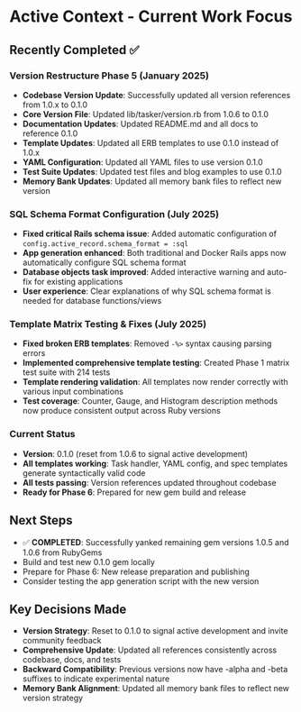 # Active Context - Current Work Focus

## Recently Completed ✅

### Version Restructure Phase 5 (January 2025)
- **Codebase Version Update**: Successfully updated all version references from 1.0.x to 0.1.0
- **Core Version File**: Updated lib/tasker/version.rb from 1.0.6 to 0.1.0
- **Documentation Updates**: Updated README.md and all docs to reference 0.1.0
- **Template Updates**: Updated all ERB templates to use 0.1.0 instead of 1.0.x
- **YAML Configuration**: Updated all YAML files to use version 0.1.0
- **Test Suite Updates**: Updated test files and blog examples to use 0.1.0
- **Memory Bank Updates**: Updated all memory bank files to reflect new version

### SQL Schema Format Configuration (July 2025)
- **Fixed critical Rails schema issue**: Added automatic configuration of `config.active_record.schema_format = :sql`
- **App generation enhanced**: Both traditional and Docker Rails apps now automatically configure SQL schema format
- **Database objects task improved**: Added interactive warning and auto-fix for existing applications
- **User experience**: Clear explanations of why SQL schema format is needed for database functions/views

### Template Matrix Testing & Fixes (July 2025)
- **Fixed broken ERB templates**: Removed `-%>` syntax causing parsing errors
- **Implemented comprehensive template testing**: Created Phase 1 matrix test suite with 214 tests
- **Template rendering validation**: All templates now render correctly with various input combinations
- **Test coverage**: Counter, Gauge, and Histogram description methods now produce consistent output across Ruby versions

### Current Status
- **Version**: 0.1.0 (reset from 1.0.6 to signal active development)
- **All templates working**: Task handler, YAML config, and spec templates generate syntactically valid code
- **All tests passing**: Version references updated throughout codebase
- **Ready for Phase 6**: Prepared for new gem build and release

## Next Steps
- ✅ **COMPLETED**: Successfully yanked remaining gem versions 1.0.5 and 1.0.6 from RubyGems
- Build and test new 0.1.0 gem locally
- Prepare for Phase 6: New release preparation and publishing
- Consider testing the app generation script with the new version

## Key Decisions Made
- **Version Strategy**: Reset to 0.1.0 to signal active development and invite community feedback
- **Comprehensive Update**: Updated all references consistently across codebase, docs, and tests
- **Backward Compatibility**: Previous versions now have -alpha and -beta suffixes to indicate experimental nature
- **Memory Bank Alignment**: Updated all memory bank files to reflect new version strategy
